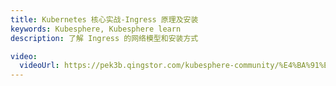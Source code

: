 ```yaml
---
title: Kubernetes 核心实战-Ingress 原理及安装
keywords: Kubesphere, Kubesphere learn
description: 了解 Ingress 的网络模型和安装方式

video:
  videoUrl: https://pek3b.qingstor.com/kubesphere-community/%E4%BA%91%E5%8E%9F%E7%94%9F%E5%AE%9E%E6%88%98/58%E3%80%81Kubernetes-%E6%A0%B8%E5%BF%83%E5%AE%9E%E6%88%98-%E6%9C%8D%E5%8A%A1%E7%BD%91%E7%BB%9C-Ingress%E7%BD%91%E7%BB%9C%E6%A8%A1%E5%9E%8B%E5%88%86%E6%9E%90%E5%8F%8A%E5%AE%89%E8%A3%85.mp4
---
```


